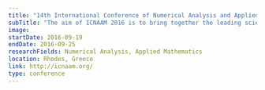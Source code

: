 ```yaml
---
title: "14th International Conference of Numerical Analysis and Applied Mathematics"
subTitle: "The aim of ICNAAM 2016 is to bring together the leading scientists of the international Numerical and  Applied Mathematics community and to attract original research papers of very high quality."
image:
startDate: 2016-09-19
endDate: 2016-09-25
researchFields: Numerical Analysis, Applied Mathematics
location: Rhodes, Greece
link: http://icnaam.org/
type: conference
---
```

